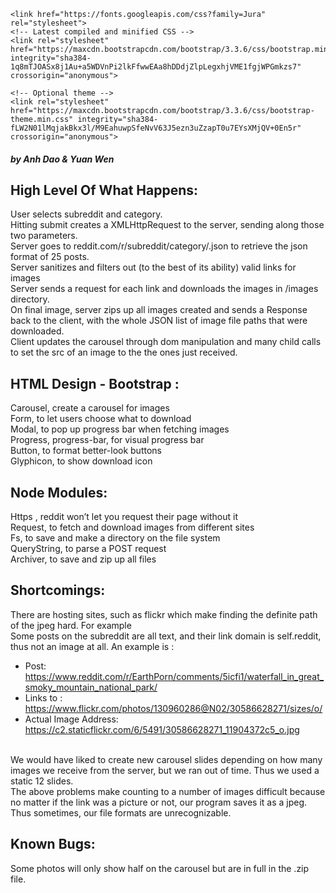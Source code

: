 <html lang="en">
  <head>
    <title>Anh Dao ,Yuan Wen - CS4241 Final Project </title>
    <meta charset="utf-8">
    <link rel="stylesheet" type="text/css" href="css/style.css"/>
    <meta name="viewport" content="width=device-width,initial-scale=1.0"/>
   	
    <link href="https://fonts.googleapis.com/css?family=Jura" rel="stylesheet">
    <!-- Latest compiled and minified CSS -->
    <link rel="stylesheet" href="https://maxcdn.bootstrapcdn.com/bootstrap/3.3.6/css/bootstrap.min.css" integrity="sha384-1q8mTJOASx8j1Au+a5WDVnPi2lkFfwwEAa8hDDdjZlpLegxhjVME1fgjWPGmkzs7" crossorigin="anonymous">

    <!-- Optional theme -->
    <link rel="stylesheet" href="https://maxcdn.bootstrapcdn.com/bootstrap/3.3.6/css/bootstrap-theme.min.css" integrity="sha384-fLW2N01lMqjakBkx3l/M9EahuwpSfeNvV63J5ezn3uZzapT0u7EYsXMjQV+0En5r" crossorigin="anonymous">
</head>

<body class="container">

<h4><i>by Anh Dao & Yuan Wen</i></h4>


<h2>High Level Of What Happens:</h2>
    <p>User selects subreddit and category.
	<br>Hitting submit creates a XMLHttpRequest to the server, sending along those two parameters.
	<br>Server goes to reddit.com/r/subreddit/category/.json to retrieve the json format of 25 posts.
	<br>Server sanitizes and filters out (to the best of its ability) valid links for images
	<br>Server sends a request for each link and downloads the images in /images directory. 
	<br>On final image, server zips up all images created and sends a Response back to the client, with the whole JSON list of image file paths that were downloaded. 
	<br>Client updates the carousel through dom manipulation and many child calls to set the src of an image to the the ones just received.
</p>

<h2>HTML Design - Bootstrap :</h2>
	<p>Carousel, create a carousel for images
<br>Form, to let users choose what to download
<br>Modal, to pop up progress bar when fetching images
<br>Progress, progress-bar, for visual progress bar 
<br>Button, to format better-look buttons
<br>Glyphicon, to show download icon
</p>

<h2>Node Modules:</h2>
<p>Https , reddit won’t let you request their page without it
<br>Request, to fetch and download images from different sites
<br>Fs, to save and make a directory on the file system
<br>QueryString, to parse a POST request
<br>Archiver, to save and zip up all files 
</p>



<h2>Shortcomings:</h2>
	<p> There are hosting sites, such as flickr which make finding the definite path of the jpeg hard. For example
<br>Some posts on the subreddit are all text, and their link domain is self.reddit, thus not an image at all. An example is : 
<ul>
	<li>Post: <a href="https://www.reddit.com/r/EarthPorn/comments/5icfi1/waterfall_in_great_smoky_mountain_national_park/">https://www.reddit.com/r/EarthPorn/comments/5icfi1/waterfall_in_great_smoky_mountain_national_park/</a> </li>
	<li>Links to :
    <a href="https://www.flickr.com/photos/130960286@N02/30586628271/sizes/o/"> https://www.flickr.com/photos/130960286@N02/30586628271/sizes/o/ </a> </li>
	<li>Actual Image Address:
    <a href=" https://c2.staticflickr.com/6/5491/30586628271_11904372c5_o.jpg"> https://c2.staticflickr.com/6/5491/30586628271_11904372c5_o.jpg</a> </li>
</ul>
<br>We would have liked to create new carousel slides depending on how many images we receive from the server, but we ran out of time. Thus we used a static 12 slides.
<br>The above problems make counting to a number of images difficult because no matter if the link was a picture or not, our program saves it as a jpeg. Thus sometimes, our file formats are unrecognizable.
</p>

<h2>Known Bugs:</h2>
	<p>Some photos will only show half on the carousel but are in full in the .zip file.
</p>

</body>
</html>
